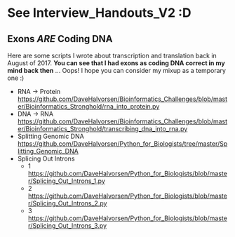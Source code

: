 # See Interview_Handouts_V2 :D


## Exons *ARE* Coding DNA
Here are some scripts I wrote about transcription and translation back in August of 2017. **You can see that I had exons as coding DNA correct in my mind back then** ... Oops! I hope you can consider my mixup as a temporary one :)
* RNA -> Protein https://github.com/DaveHalvorsen/Bioinformatics_Challenges/blob/master/Bioinformatics_Stronghold/rna_into_protein.py
* DNA -> RNA https://github.com/DaveHalvorsen/Bioinformatics_Challenges/blob/master/Bioinformatics_Stronghold/transcribing_dna_into_rna.py
* Splitting Genomic DNA https://github.com/DaveHalvorsen/Python_for_Biologists/tree/master/Splitting_Genomic_DNA
* Splicing Out Introns
	* 1 https://github.com/DaveHalvorsen/Python_for_Biologists/blob/master/Splicing_Out_Introns_1.py
	* 2 https://github.com/DaveHalvorsen/Python_for_Biologists/blob/master/Splicing_Out_Introns_2.py
	* 3 https://github.com/DaveHalvorsen/Python_for_Biologists/blob/master/Splicing_Out_Introns_3.py
